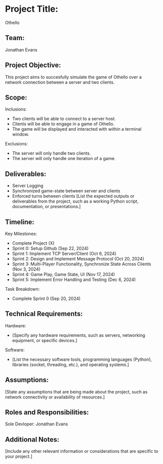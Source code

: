 # Project Title:
Othello

## Team:
Jonathan Evans

## Project Objective:
This project aims to succesfully simulate the game of Othello over a network connection between a server and two clients.

## Scope:
Inclusions:
- Two clients will be able to connect to a server host.
- Clients will be able to engage in a game of Othello.
- The game will be displayed and interacted with within a terminal window.

Exclusions:
- The server will only handle two clients.
- The server will only handle one iteration of a game.

## Deliverables:
- Server Logging
- Synchronized game-state between server and clients
- Enforced turns between clients
[List the expected outputs or deliverables from the project, such as a working Python script, documentation, or presentations.]

## Timeline:
Key Milestones:
- Complete Project (X)
- Sprint 0: Setup Github (Sep 22, 2024)
- Sprint 1: Implement TCP Server/Client (Oct 6, 2024)
- Sprint 2: Design and Implement Message Protocol (Oct 20, 2024)
- Sprint 3: Multi-Player Functionality, Synchronize State Across Clients (Nov 3, 2024)
- Sprint 4: Game Play, Game State, UI (Nov 17, 2024)
- Sprint 5: Implement Error Handling and Testing (Dec 6, 2024)

Task Breakdown:
- Complete Sprint 0 (Sep 20, 2024)

## Technical Requirements:
Hardware:
- [Specify any hardware requirements, such as servers, networking equipment, or specific devices.]

Software:
- [List the necessary software tools, programming languages (Python), libraries (socket, threading, etc.), and operating systems.]

## Assumptions:
[State any assumptions that are being made about the project, such as network connectivity or availability of resources.]

## Roles and Responsibilities:
Sole Devloper: Jonathan Evans

## Additional Notes:
[Include any other relevant information or considerations that are specific to your project.]
